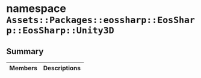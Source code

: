 # namespace `Assets::Packages::eossharp::EosSharp::EosSharp::Unity3D` 

## Summary

 Members                        | Descriptions                                
--------------------------------|---------------------------------------------

